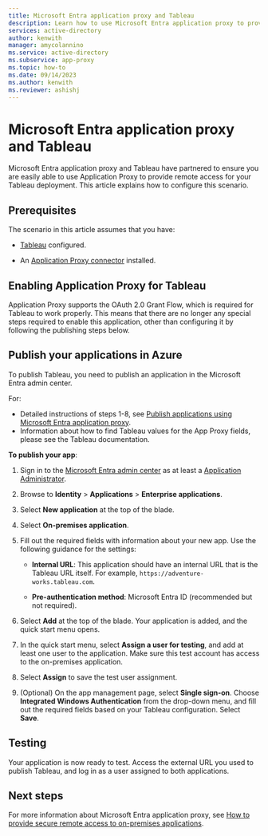 ```yaml
---
title: Microsoft Entra application proxy and Tableau
description: Learn how to use Microsoft Entra application proxy to provide remote access for your Tableau deployment.
services: active-directory
author: kenwith
manager: amycolannino
ms.service: active-directory
ms.subservice: app-proxy
ms.topic: how-to
ms.date: 09/14/2023
ms.author: kenwith
ms.reviewer: ashishj
---
```


# Microsoft Entra application proxy and Tableau 

Microsoft Entra application proxy and Tableau have partnered to ensure you are easily able to use Application Proxy to provide remote access for your Tableau deployment. This article explains how to configure this scenario.  

## Prerequisites 

The scenario in this article assumes that you have:

- [Tableau](https://onlinehelp.tableau.com/current/server/en-us/proxy.htm#azure) configured. 

- An [Application Proxy connector](~/identity/app-proxy/application-proxy-add-on-premises-application.md) installed. 

 
## Enabling Application Proxy for Tableau 

Application Proxy supports the OAuth 2.0 Grant Flow, which is required for Tableau to work properly. This means that there are no longer any special steps required to enable this application, other than configuring it by following the publishing steps below.


## Publish your applications in Azure 

To publish Tableau, you need to publish an application in the Microsoft Entra admin center.

For:

- Detailed instructions of steps 1-8, see [Publish applications using Microsoft Entra application proxy](~/identity/app-proxy/application-proxy-add-on-premises-application.md). 
- Information about how to find Tableau values for the App Proxy fields, please see the Tableau documentation.  

**To publish your app**: 


1. Sign in to the [Microsoft Entra admin center](https://entra.microsoft.com) as at least a [Application Administrator](~/identity/role-based-access-control/permissions-reference.md#application-administrator).

1. Browse to **Identity** > **Applications** > **Enterprise applications**.

3. Select **New application** at the top of the blade. 

4. Select **On-premises application**. 

5. Fill out the required fields with information about your new app. Use the following guidance for the settings: 

    - **Internal URL**: This application should have an internal URL that is the Tableau URL itself. For example, `https://adventure-works.tableau.com`. 

    - **Pre-authentication method**: Microsoft Entra ID (recommended but not required). 

6. Select **Add** at the top of the blade. Your application is added, and the quick start menu opens. 

7. In the quick start menu, select **Assign a user for testing**, and add at least one user to the application. Make sure this test account has access to the on-premises application. 

8. Select **Assign** to save the test user assignment. 

9. (Optional) On the app management page, select **Single sign-on**. Choose **Integrated Windows Authentication** from the drop-down menu, and fill out the required fields based on your Tableau configuration. Select **Save**. 

 

## Testing 

Your application is now ready to test. Access the external URL you used to publish Tableau, and log in as a user assigned to both applications.



## Next steps

For more information about Microsoft Entra application proxy, see [How to provide secure remote access to on-premises applications](application-proxy.md).
